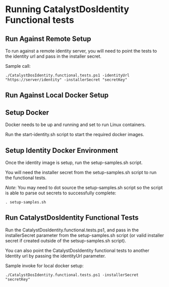 # Running CatalystDosIdentity Functional tests

## Run Against Remote Setup
To run against a remote identity server, you will need to point the tests to the identity url and pass in the installer secret. 

Sample call:
```
./CatalystDosIdentity.functional.tests.ps1 -identityUrl "https://server/identity" -installerSecret "secretKey"
```

## Run Against Local Docker Setup
## Setup Docker
Docker needs to be up and running and set to run Linux containers.

Run the start-identity.sh script to start the required docker images.

## Setup Identity Docker Environment
Once the identity image is setup, run the setup-samples.sh script.

You will need the installer secret from the setup-samples.sh script to run the functional tests.

*Note*: You may need to dot source the setup-samples.sh script so the script is able to parse out secrets to successfully complete:
```
. setup-samples.sh
```

## Run CatalystDosIdentity Functional Tests
Run the CatalystDosIdentity.functional.tests.ps1, and pass in the installerSecret parameter from the setup-samples.sh script (or valid installer secret if created outside of the setsup-samples.sh script).

You can also point the CatalystDosIdentity functional tests to another Identity url by passing the identityUrl parameter.


Sample invoke for local docker setup:
```
./CatalystDosIdentity.functional.tests.ps1 -installerSecret "secretKey"
```


